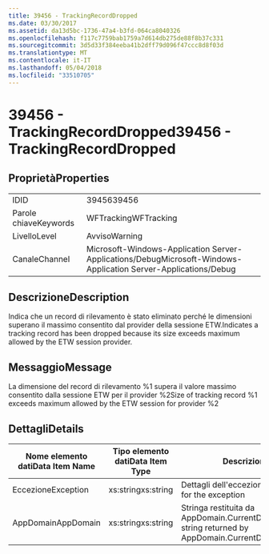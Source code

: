 ```yaml
---
title: 39456 - TrackingRecordDropped
ms.date: 03/30/2017
ms.assetid: da13d5bc-1736-47a4-b3fd-064ca8040326
ms.openlocfilehash: f117c7759bab1759a7d614db275de88f8b37c331
ms.sourcegitcommit: 3d5d33f384eeba41b2dff79d096f47ccc8d8f03d
ms.translationtype: MT
ms.contentlocale: it-IT
ms.lasthandoff: 05/04/2018
ms.locfileid: "33510705"
---
```

# <a name="39456---trackingrecorddropped"></a><span data-ttu-id="ad554-102">39456 - TrackingRecordDropped</span><span class="sxs-lookup"><span data-stu-id="ad554-102">39456 - TrackingRecordDropped</span></span>
## <a name="properties"></a><span data-ttu-id="ad554-103">Proprietà</span><span class="sxs-lookup"><span data-stu-id="ad554-103">Properties</span></span>  
  
|||  
|-|-|  
|<span data-ttu-id="ad554-104">ID</span><span class="sxs-lookup"><span data-stu-id="ad554-104">ID</span></span>|<span data-ttu-id="ad554-105">39456</span><span class="sxs-lookup"><span data-stu-id="ad554-105">39456</span></span>|  
|<span data-ttu-id="ad554-106">Parole chiave</span><span class="sxs-lookup"><span data-stu-id="ad554-106">Keywords</span></span>|<span data-ttu-id="ad554-107">WFTracking</span><span class="sxs-lookup"><span data-stu-id="ad554-107">WFTracking</span></span>|  
|<span data-ttu-id="ad554-108">Livello</span><span class="sxs-lookup"><span data-stu-id="ad554-108">Level</span></span>|<span data-ttu-id="ad554-109">Avviso</span><span class="sxs-lookup"><span data-stu-id="ad554-109">Warning</span></span>|  
|<span data-ttu-id="ad554-110">Canale</span><span class="sxs-lookup"><span data-stu-id="ad554-110">Channel</span></span>|<span data-ttu-id="ad554-111">Microsoft-Windows-Application Server-Applications/Debug</span><span class="sxs-lookup"><span data-stu-id="ad554-111">Microsoft-Windows-Application Server-Applications/Debug</span></span>|  
  
## <a name="description"></a><span data-ttu-id="ad554-112">Descrizione</span><span class="sxs-lookup"><span data-stu-id="ad554-112">Description</span></span>  
 <span data-ttu-id="ad554-113">Indica che un record di rilevamento è stato eliminato perché le dimensioni superano il massimo consentito dal provider della sessione ETW.</span><span class="sxs-lookup"><span data-stu-id="ad554-113">Indicates a tracking record has been dropped because its size exceeds maximum allowed by the ETW session provider.</span></span>  
  
## <a name="message"></a><span data-ttu-id="ad554-114">Messaggio</span><span class="sxs-lookup"><span data-stu-id="ad554-114">Message</span></span>  
 <span data-ttu-id="ad554-115">La dimensione del record di rilevamento %1 supera il valore massimo consentito dalla sessione ETW per il provider %2</span><span class="sxs-lookup"><span data-stu-id="ad554-115">Size of tracking record %1 exceeds maximum allowed by the ETW session for provider %2</span></span>  
  
## <a name="details"></a><span data-ttu-id="ad554-116">Dettagli</span><span class="sxs-lookup"><span data-stu-id="ad554-116">Details</span></span>  
  
|<span data-ttu-id="ad554-117">Nome elemento dati</span><span class="sxs-lookup"><span data-stu-id="ad554-117">Data Item Name</span></span>|<span data-ttu-id="ad554-118">Tipo elemento dati</span><span class="sxs-lookup"><span data-stu-id="ad554-118">Data Item Type</span></span>|<span data-ttu-id="ad554-119">Descrizione</span><span class="sxs-lookup"><span data-stu-id="ad554-119">Description</span></span>|  
|--------------------|--------------------|-----------------|  
|<span data-ttu-id="ad554-120">Eccezione</span><span class="sxs-lookup"><span data-stu-id="ad554-120">Exception</span></span>|<span data-ttu-id="ad554-121">xs:string</span><span class="sxs-lookup"><span data-stu-id="ad554-121">xs:string</span></span>|<span data-ttu-id="ad554-122">Dettagli dell'eccezione.</span><span class="sxs-lookup"><span data-stu-id="ad554-122">The exception details for the exception</span></span>|  
|<span data-ttu-id="ad554-123">AppDomain</span><span class="sxs-lookup"><span data-stu-id="ad554-123">AppDomain</span></span>|<span data-ttu-id="ad554-124">xs:string</span><span class="sxs-lookup"><span data-stu-id="ad554-124">xs:string</span></span>|<span data-ttu-id="ad554-125">Stringa restituita da AppDomain.CurrentDomain.FriendlyName.</span><span class="sxs-lookup"><span data-stu-id="ad554-125">The string returned by AppDomain.CurrentDomain.FriendlyName.</span></span>|
